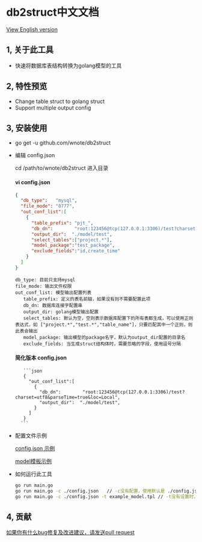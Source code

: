 
# db2struct中文文档
[View English version](../README.md)

## 1, 关于此工具
 - 快速将数据库表结构转换为golang模型的工具

## 2, 特性预览
* Change table struct to golang struct
* Support multiple output config

## 3, 安装使用

+ go get -u github.com/wnote/db2struct


+ 编辑 config.json

   cd /path/to/wnote/db2struct 进入目录

   #### vi config.json
     ```json
     {
       "db_type":   "mysql",
       "file_mode": "0777",
       "out_conf_list":[
         {
           "table_prefix": "pjt_",
           "db_dn":        "root:123456@tcp(127.0.0.1:3306)/test?charset=utf8&parseTime=true&loc=Local",
           "output_dir":  "./model/test",
           "select_tables":["project.*"],
           "model_package":"test_package",
           "exclude_fields":"id,create_time"
         }
       ]
     }
    ```
    ```
    db_type: 目前只支持mysql
    file_mode: 输出文件权限
    out_conf_list: 模型输出配置列表
       table_prefix: 定义的表名前辍，如果没有则不需要配置此项
       db_dn: 数据库连接字配置串
       output_dir: golang模型输出配置
       select_tables: 默认为空，空则表示数据库配置下的所有表都生成，可以使用正则表达式，如 ["project.*","test.*","table_name"]，只要匹配其中一个正则，则此表会输出
       model_package: 输出模型的package名字，默认为output_dir配置的目录名
       exclude_fields: 当生成struct结构体时，需要忽略的字段，使用逗号分隔
    ```
    #### 简化版本 config.json
         ```json
         {
           "out_conf_list":[
             {
               "db_dn":        "root:123456@tcp(127.0.0.1:3306)/test?charset=utf8&parseTime=true&loc=Local",
               "output_dir":  "./model/test",
             }
           ]
         }
        ```
+  配置文件示例

    [config.json 示例](../config.json)
    
    [model模板示例](./example_model.tpl)

+ 如何运行此工具
    ```bash
    go run main.go
    go run main.go -c ./config.json   // -c没有配置，使用默认是 ./config.json
    go run main.go -c ./config.json -t example_model.tpl // -t没有设置时，使用默认配置 config/default_template.go定义好了
    ```

## 4, 贡献

[如果你有什么bug修复及改进建议，请发送pull request](https://github.com/wnote/db2struct)
